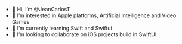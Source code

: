 - 👋 Hi, I’m @JeanCarlosT
- 👀 I’m interested in Apple platforms, Artificial Intelligence and Video Games
- 🌱 I’m currently learning Swift and Swiftui
- 💞️ I’m looking to collaborate on iOS projects build in SwiftUI

<!---
JeanCarlosT/JeanCarlosT is a ✨ special ✨ repository because its `README.md` (this file) appears on your GitHub profile.
You can click the Preview link to take a look at your changes.
--->
